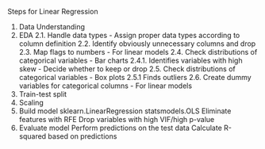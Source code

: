 Steps for Linear Regression
1. Data Understanding
2. EDA
    2.1. Handle data types - Assign proper data types according to column definition
    2.2. Identify obviously unnecessary columns and drop
    2.3. Map flags to numbers - For linear models
    2.4. Check distributions of categorical variables - Bar charts
        2.4.1. Identifies variables with high skew - Decide whether to keep or drop
    2.5. Check distributions of categorical variables - Box plots
        2.5.1 Finds outliers
    2.6. Create dummy variables for categorical columns - For linear models
3. Train-test split
4. Scaling
5. Build model
    sklearn.LinearRegression
    statsmodels.OLS
    Eliminate features with RFE
    Drop variables with high VIF/high p-value
6. Evaluate model
    Perform predictions on the test data
    Calculate R-squared based on predictions